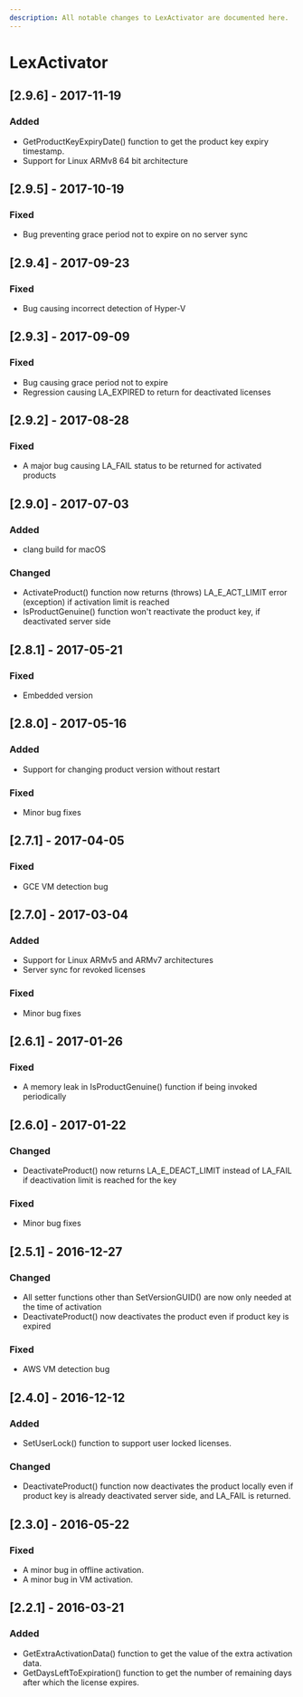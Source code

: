 ```yaml
---
description: All notable changes to LexActivator are documented here.
---
```


# LexActivator

## \[2.9.6\] - 2017-11-19

### Added

* GetProductKeyExpiryDate\(\) function to get the product key expiry timestamp.
* Support for Linux ARMv8 64 bit architecture

## \[2.9.5\] - 2017-10-19

### Fixed

* Bug preventing grace period not to expire on no server sync

## \[2.9.4\] - 2017-09-23

### Fixed

* Bug causing incorrect detection of Hyper-V

## \[2.9.3\] - 2017-09-09

### Fixed

* Bug causing grace period not to expire
* Regression causing LA\_EXPIRED to return for deactivated licenses

## \[2.9.2\] - 2017-08-28

### Fixed

* A major bug causing LA\_FAIL status to be returned for activated products

## \[2.9.0\] - 2017-07-03

### Added

* clang build for macOS

### Changed

* ActivateProduct\(\) function now returns \(throws\) LA\_E\_ACT\_LIMIT error \(exception\) if activation limit is reached
* IsProductGenuine\(\) function won't reactivate the product key, if deactivated server side

## \[2.8.1\] - 2017-05-21

### Fixed

* Embedded version

## \[2.8.0\] - 2017-05-16

### Added

* Support for changing product version without restart

### Fixed

* Minor bug fixes

## \[2.7.1\] - 2017-04-05

### Fixed

* GCE VM detection bug

## \[2.7.0\] - 2017-03-04

### Added

* Support for Linux ARMv5 and ARMv7 architectures
* Server sync for revoked licenses

### Fixed

* Minor bug fixes

## \[2.6.1\] - 2017-01-26

### Fixed

* A memory leak in IsProductGenuine\(\) function if being invoked periodically

## \[2.6.0\] - 2017-01-22

### Changed

* DeactivateProduct\(\) now returns LA\_E\_DEACT\_LIMIT instead of LA\_FAIL if deactivation limit is reached for the key

### Fixed

* Minor bug fixes

## \[2.5.1\] - 2016-12-27

### Changed

* All setter functions other than SetVersionGUID\(\) are now only needed at the time of activation
* DeactivateProduct\(\) now deactivates the product even if product key is expired

### Fixed

* AWS VM detection bug

## \[2.4.0\] - 2016-12-12

### Added

* SetUserLock\(\) function to support user locked licenses.

### Changed

* DeactivateProduct\(\) function now deactivates the product locally even if product key is already deactivated server side, and LA\_FAIL is returned.

## \[2.3.0\] - 2016-05-22

### Fixed

* A minor bug in offline activation.
* A minor bug in VM activation.

## \[2.2.1\] - 2016-03-21

### Added

* GetExtraActivationData\(\) function to get the value of the extra activation data.
* GetDaysLeftToExpiration\(\) function to get the number of remaining days after which the license expires.

